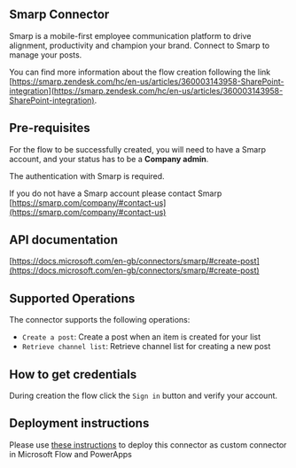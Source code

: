 

## Smarp Connector  
Smarp is a mobile-first employee communication platform to drive alignment, productivity and champion your brand. Connect to Smarp to manage your posts.  
  
You can find more information about the flow creation following the link [https://smarp.zendesk.com/hc/en-us/articles/360003143958-SharePoint-integration](https://smarp.zendesk.com/hc/en-us/articles/360003143958-SharePoint-integration).  
  
  
## Pre-requisites  
For the flow to be successfully created, you will need to have a Smarp account, and your status has to be a **Company admin**.   
  
  
The authentication with Smarp is required.  


If you do not have a Smarp account please contact Smarp [https://smarp.com/company/#contact-us](https://smarp.com/company/#contact-us)
  
  
## API documentation  
[https://docs.microsoft.com/en-gb/connectors/smarp/#create-post](https://docs.microsoft.com/en-gb/connectors/smarp/#create-post)  
  
  
## Supported Operations  
The connector supports the following operations:  
 - `Create a post`: Create a post when an item is created for your list  
 - `Retrieve channel list`: Retrieve channel list for creating a new post  
  
  
## How to get credentials  
During creation the flow click the `Sign in` button and verify your account.  
   
  
## Deployment instructions  
Please use [these instructions](https://docs.microsoft.com/en-us/connectors/custom-connectors/paconn-cli) to deploy this connector as custom connector in Microsoft Flow and PowerApps